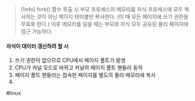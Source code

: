 
> [!info] 
> fork() 함수 호출 시 부모 프로세스의 메모리를 자식 프로세스에 모두 복사하는 것이 아닌
   페이지 테이블만 복사한다. (이 때 모든 페이지에 쓰기 권한을 무효화 한다.)                                             이후 메모리를 읽을 때는 부모와 자식 모두 공유된 물리 페이지에 접근 가능하다.

#### 자식이 데이터 갱신하려 할 시
1. 쓰기 권한이 없으므로 CPU에서 페이지 폴트가 발생
2. CPU가 커널 모드로 바뀌고 커널의 페이지 폴트 핸들러 동작
3. 페이지 폴트 핸들러는 접속한 페이지를 별도의 물리 메모리에 복사
4. 




#linux 